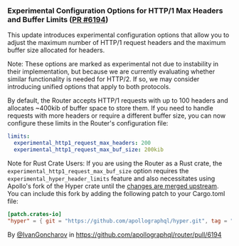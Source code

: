 ### Experimental Configuration Options for HTTP/1 Max Headers and Buffer Limits ([PR #6194](https://github.com/apollographql/router/pull/6194))

This update introduces experimental configuration options that allow you to adjust the maximum number of HTTP/1 request headers and the maximum buffer size allocated for headers.

Note: These options are marked as experimental not due to instability in their implementation, but because we are currently evaluating whether similar functionality is needed for HTTP/2. If so, we may consider introducing unified options that apply to both protocols.

By default, the Router accepts HTTP/1 requests with up to 100 headers and allocates ~400kib of buffer space to store them. If you need to handle requests with more headers or require a different buffer size, you can now configure these limits in the Router's configuration file:
```yaml
limits:
  experimental_http1_request_max_headers: 200
  experimental_http1_request_max_buf_size: 200kib
```

Note for Rust Crate Users: If you are using the Router as a Rust crate, the `experimental_http1_request_max_buf_size` option requires the `experimental_hyper_header_limits` feature and also necessitates using Apollo's fork of the Hyper crate until the [changes are merged upstream](https://github.com/hyperium/hyper/pull/3523).
You can include this fork by adding the following patch to your Cargo.toml file:
```toml
[patch.crates-io]
"hyper" = { git = "https://github.com/apollographql/hyper.git", tag = "header-customizations-20241108" }
```

By [@IvanGoncharov](https://github.com/IvanGoncharov) in https://github.com/apollographql/router/pull/6194
